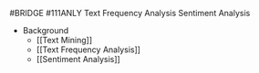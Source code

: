 #BRIDGE #111ANLY 
Text Frequency Analysis
Sentiment Analysis

- Background
	- [[Text Mining]]
	- [[Text Frequency Analysis]]
	- [[Sentiment Analysis]]